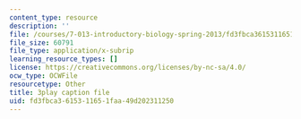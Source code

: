 ```yaml
---
content_type: resource
description: ''
file: /courses/7-013-introductory-biology-spring-2013/fd3fbca3615311651faa49d202311250_THR1YOKVdtk.srt
file_size: 60791
file_type: application/x-subrip
learning_resource_types: []
license: https://creativecommons.org/licenses/by-nc-sa/4.0/
ocw_type: OCWFile
resourcetype: Other
title: 3play caption file
uid: fd3fbca3-6153-1165-1faa-49d202311250
---
```

